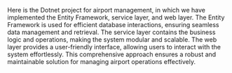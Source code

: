 Here is the Dotnet project for airport management, in which we have implemented the Entity Framework, service layer, and web layer. The Entity Framework is used for efficient database interactions, ensuring seamless data management and retrieval. The service layer contains the business logic and operations, making the system modular and scalable. The web layer provides a user-friendly interface, allowing users to interact with the system effortlessly. This comprehensive approach ensures a robust and maintainable solution for managing airport operations effectively.
